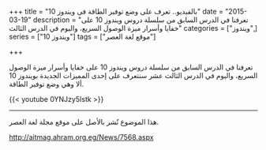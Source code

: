 +++
title = "بالفيديو.. تعرف على وضع توفير الطاقة فى ويندوز 10"
date = "2015-03-19"
description = "تعرفنا في الدرس السابق من سلسلة دروس ويندوز 10 على خفايا وأسرار ميزة الوصول السريع، واليوم في الدرس الثالث"
categories = ["ويندوز",]
series = ["ويندوز 10"]
tags = ["موقع لغة العصر"]

+++

تعرفنا في الدرس السابق من سلسلة دروس ويندوز 10 على خفايا وأسرار ميزة الوصول السريع، واليوم في الدرس الثالث عشر سنتعرف على إحدى المميزات الجديدة بويندوز 10 ألا وهي وضع توفير الطاقة.

{{< youtube 0YNJzy5Istk >}}

---
هذا الموضوع نٌشر باﻷصل على موقع مجلة لغة العصر.

http://aitmag.ahram.org.eg/News/7568.aspx